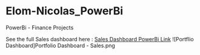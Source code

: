 # Elom-Nicolas_PowerBi
PowerBi - Finance Projects


See the full Sales dashboard here : [Sales Dashboard PowerBi Link](https://app.powerbi.com/reportEmbed?reportId=042f4ea6-c1b5-4af2-b9e0-a363761f500b&autoAuth=true&ctid=064bf0bf-4950-4188-8061-671e68712790)
![Portflio Dashboard]Portfolio Dashboard - Sales.png
